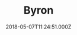 ---
date: 2018-05-07T11:24:51.000Z
title: Byron
latitude: 52.05676
longitude: 1.1539195
category: checkin
---